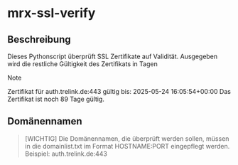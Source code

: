 # mrx-ssl-verify

## Beschreibung

Dieses Pythonscript überprüft SSL Zertifikate auf Validität.
Ausgegeben wird die restliche Gültigkeit des Zertifikats in Tagen
> [!NOTE]
> Zertifikat für auth.trelink.de:443 gültig bis: 2025-05-24 16:05:54+00:00
> Das Zertifikat ist noch 89 Tage gültig.

## Domänennamen
> [WICHTIG]
> Die Domänennamen, die überprüft werden sollen, müssen in die domainlist.txt im Format HOSTNAME:PORT eingepflegt werden.
> Beispiel: auth.trelink.de:443